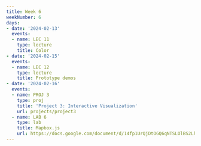 ```yaml
---
title: Week 6
weekNumber: 6
days:
- date: '2024-02-13'
  events:
  - name: LEC 11
    type: lecture
    title: Color
- date: '2024-02-15'
  events:
  - name: LEC 12
    type: lecture
    title: Prototype demos
- date: '2024-02-16'
  events:
  - name: PROJ 3
    type: proj
    title: 'Project 3: Interactive Visualization'
    url: projects/project3
  - name: LAB 6
    type: lab
    title: Mapbox.js
    url: https://docs.google.com/document/d/14fp1UrQjDtOGQ6qNTSLOlBS2LhBg62POGgY908SCZHo/edit?usp=sharing
---
```

